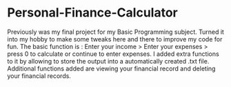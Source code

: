 # Personal-Finance-Calculator
Previously was my final project for my Basic Programming subject. Turned it into my hobby to make some tweaks here and there to improve my code for fun. 
The basic function is : Enter your income > Enter your expenses > press 0 to calculate or continue to enter expenses.
I added extra functions to it by allowing to store the output into a automatically created .txt file.
Additional functions added are viewing your financial record and deleting your financial records.
